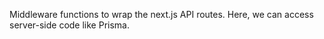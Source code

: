 Middleware functions to wrap the next.js API routes. Here, we can access server-side code like Prisma.
